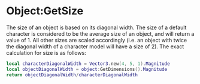 # Object:GetSize
The size of an object is based on its diagonal width. The size of a default character is considered to be the average size of an object, and will return a value of 1. All other sizes are scaled accordingly (i.e. an object with twice the diagonal width of a character model will have a size of 2). The exact calculation for size is as follows:
```lua
local characterDiagonalWidth = Vector3.new(4, 5, 1).Magnitude
local objectDiagonalWidth = object:GetDimensions().Magnitude
return objectDiagonalWidth/characterDiagonalWidth
```
